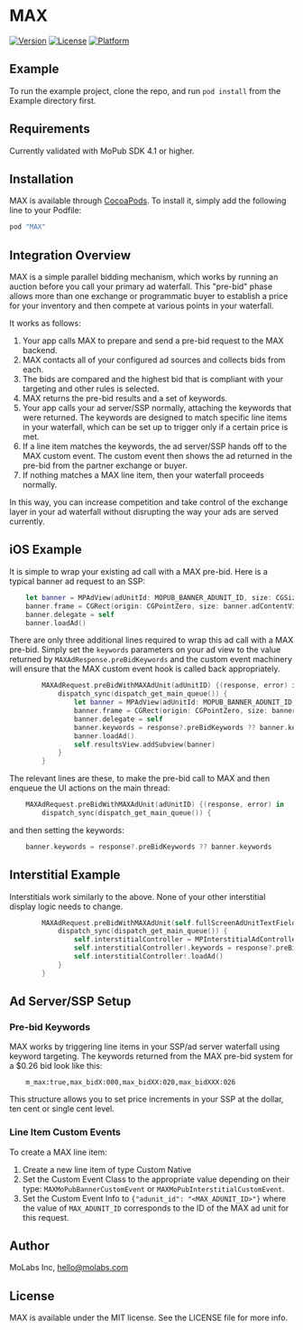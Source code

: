 # MAX

[![Version](https://img.shields.io/cocoapods/v/MAX.svg?style=flat)](http://cocoapods.org/pods/MAX)
[![License](https://img.shields.io/cocoapods/l/MAX.svg?style=flat)](http://cocoapods.org/pods/MAX)
[![Platform](https://img.shields.io/cocoapods/p/MAX.svg?style=flat)](http://cocoapods.org/pods/MAX)

## Example

To run the example project, clone the repo, and run `pod install` from the Example directory first.

## Requirements

Currently validated with MoPub SDK 4.1 or higher.

## Installation

MAX is available through [CocoaPods](http://cocoapods.org). To install
it, simply add the following line to your Podfile:

```ruby
pod "MAX"
```

## Integration Overview

MAX is a simple parallel bidding mechanism, which works by running an auction before you call your
primary ad waterfall. This "pre-bid" phase allows more than one exchange or programmatic buyer to 
establish a price for your inventory and then compete at various points in your waterfall.

It works as follows:

1. Your app calls MAX to prepare and send a pre-bid request to the MAX backend.
2. MAX contacts all of your configured ad sources and collects bids from each.
3. The bids are compared and the highest bid that is compliant with your targeting and other
rules is selected.
4. MAX returns the pre-bid results and a set of keywords.
5. Your app calls your ad server/SSP normally, attaching the keywords that were returned. The keywords are designed to match specific line items in your waterfall, which can be set up to trigger only if a certain price is met.
6. If a line item matches the keywords, the ad server/SSP hands off to the MAX custom event. The custom event then shows the ad returned in the pre-bid from the partner exchange or buyer.
7. If nothing matches a MAX line item, then your waterfall proceeds normally.

In this way, you can increase competition and take control of the exchange layer in your ad waterfall without disrupting
the way your ads are served currently.

## iOS Example

It is simple to wrap your existing ad call with a MAX pre-bid. Here is a typical banner ad request to an SSP:

```swift
    let banner = MPAdView(adUnitId: MOPUB_BANNER_ADUNIT_ID, size: CGSizeMake(320, 50))
    banner.frame = CGRect(origin: CGPointZero, size: banner.adContentViewSize())
    banner.delegate = self
    banner.loadAd()
```

There are only three additional lines required to wrap this ad call with a MAX pre-bid. Simply set the `keywords`
parameters on your ad view to the value returned by `MAXAdResponse.preBidKeywords` and the custom event machinery
will ensure that the MAX custom event hook is called back appropriately.

```swift
        MAXAdRequest.preBidWithMAXAdUnit(adUnitID) {(response, error) in
            dispatch_sync(dispatch_get_main_queue()) {
                let banner = MPAdView(adUnitId: MOPUB_BANNER_ADUNIT_ID, size: CGSizeMake(320, 50))
                banner.frame = CGRect(origin: CGPointZero, size: banner.adContentViewSize())
                banner.delegate = self
                banner.keywords = response?.preBidKeywords ?? banner.keywords
                banner.loadAd()
                self.resultsView.addSubview(banner)
            }
        }
```

The relevant lines are these, to make the pre-bid call to MAX and then enqueue the UI actions on the main thread:

```swift
    MAXAdRequest.preBidWithMAXAdUnit(adUnitID) {(response, error) in
        dispatch_sync(dispatch_get_main_queue()) {
```

and then setting the keywords:

```swift
    banner.keywords = response?.preBidKeywords ?? banner.keywords
```

## Interstitial Example

Interstitials work similarly to the above. None of your other interstitial display logic needs to change.

```swift
        MAXAdRequest.preBidWithMAXAdUnit(self.fullScreenAdUnitTextField.text!) {(response, error) in
            dispatch_sync(dispatch_get_main_queue()) {
                self.interstitialController = MPInterstitialAdController(forAdUnitId: MOPUB_FULLSCREEN_ADUNIT_ID)
                self.interstitialController!.keywords = response?.preBidKeywords ?? self.interstitialController!.keywords
                self.interstitialController!.loadAd()
            }
        }
```

## Ad Server/SSP Setup

### Pre-bid Keywords 

MAX works by triggering line items in your SSP/ad server waterfall using keyword targeting. The keywords returned from
the MAX pre-bid system for a $0.26 bid look like this:

```
	m_max:true,max_bidX:000,max_bidXX:020,max_bidXXX:026
```

This structure allows you to set price increments in your SSP at the dollar, ten cent or single cent level. 

### Line Item Custom Events

To create a MAX line item:

1. Create a new line item of type Custom Native 
2. Set the Custom Event Class to the appropriate value depending on their type: `MAXMoPubBannerCustomEvent` or `MAXMoPubInterstitialCustomEvent`.
3. Set the Custom Event Info to `{"adunit_id": "<MAX_ADUNIT_ID>"}` where the value of `MAX_ADUNIT_ID` corresponds to the ID of the MAX ad unit for this request.

## Author

MoLabs Inc, hello@molabs.com

## License

MAX is available under the MIT license. See the LICENSE file for more info.
